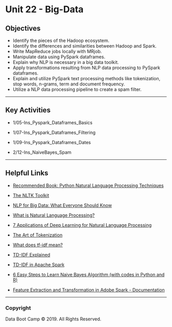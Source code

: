 # Unit 22 - Big-Data

## Objectives

* Identify the pieces of the Hadoop ecosystem.
* Identify the differences and similarities between Hadoop and Spark.
* Write MapReduce jobs locally with MRjob.
* Manipulate data using PySpark dataframes.
* Explain why NLP is necessary in a big data toolkit.
* Apply transformations resulting from NLP data processing to PySpark dataframes.
* Explain and utilize PySpark text processing methods like tokenization, stop words, n-grams, term and document frequency.
* Utilize a NLP data processing pipeline to create a spam filter.

- - -

## Key Activities

* 1/05-Ins_Pyspark_Dataframes_Basics

* 1/07-Ins_Pyspark_Dataframes_Filtering

* 1/09-Ins_Pyspark_Dataframes_Dates

* 2/12-Ins_NaiveBayes_Spam

- - -

## Helpful Links

* [Recommended Book: Python Natural Language Processing Techniques](https://www.amazon.com/Python-Natural-Language-Processing-techniques/dp/1787121429)

* [The NLTK Toolkit](https://www.nltk.org/)

* [NLP for Big Data:  What Everyone Should Know](http://www.expertsystem.com/nlp-big-data-everyone-know/)

* [What is Natural Language Processing?](https://machinelearningmastery.com/natural-language-processing/)

* [7 Applications of Deep Learning for Natural Language Processing](https://machinelearningmastery.com/applications-of-deep-learning-for-natural-language-processing/)

* [The Art of Tokenization](https://www.ibm.com/developerworks/community/blogs/nlp/entry/tokenization?lang=en)

* [What does tf-idf mean?](http://www.tfidf.com/)

* [TD-IDF Explained](https://www.elephate.com/blog/what-is-tf-idf/)

* [TD-IDF in Apache Spark](https://mingchen0919.github.io/learning-apache-spark/tf-idf.html)

* [6 Easy Steps to Learn Naive Bayes Algorithm (with codes in Python and R)](https://www.analyticsvidhya.com/blog/2017/09/naive-bayes-explained/)

* [Feature Extraction and Transformation in Adobe Spark - Documentation](https://spark.apache.org/docs/2.2.0/mllib-feature-extraction.html#tf-idf)

- - -

### Copyright

Data Boot Camp © 2019. All Rights Reserved.
